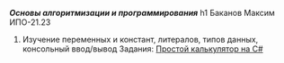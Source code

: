 ***Основы алгоритмизации и программирования***
h1 Баканов Максим ИПО-21.23

1. Изучение переменных и констант, литералов, типов данных, консольный ввод/вывод
Задания: [Простой калькулятор на С#](https://docs.google.com/document/d/1ZnGoLewGhzjDnHyhAIqKXlh8Bbdz8S4hNgxuybi1f8Y/edit?tab=t.0)
